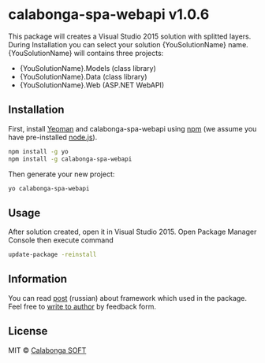 # calabonga-spa-webapi v1.0.6

This package will creates a Visual Studio 2015 solution with splitted layers. During Installation you can select your solution {YouSolutionName} name. {YouSolutionName} will contains three projects:

* {YouSolutionName}.Models (class library)
* {YouSolutionName}.Data (class library)
* {YouSolutionName}.Web (ASP.NET WebAPI)

## Installation

First, install [Yeoman](http://yeoman.io) and calabonga-spa-webapi using [npm](https://www.npmjs.com/) (we assume you have pre-installed [node.js](https://nodejs.org/)).

```bash
npm install -g yo
npm install -g calabonga-spa-webapi
```

Then generate your new project:

```bash
yo calabonga-spa-webapi
```
## Usage

After solution created, open it in Visual Studio 2015. Open Package Manager Console then execute command
```bash
update-package -reinstall
```

## Information
You can read [post](http://www.calabonga.net/blog/post/186) (russian) about framework which used in the package. Feel free to [write to author](http://www.calabonga.net/site/feedback) by feedback form.

## License

MIT © [Calabonga SOFT](http://www.calabonga.net)


[npm-url]: https://npmjs.org/package/calabonga-spa-webapi

